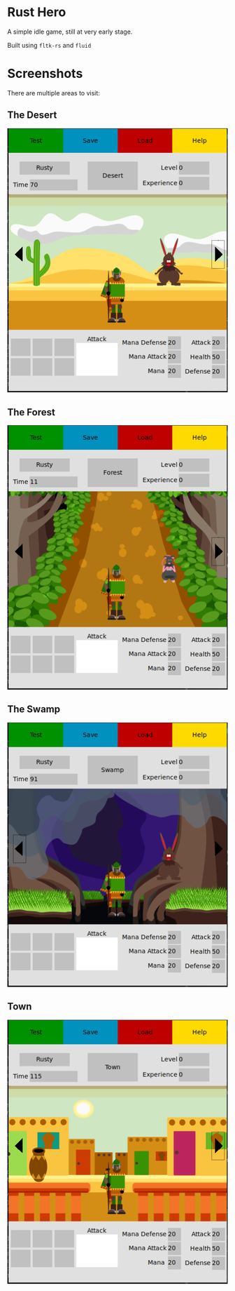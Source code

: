 # Rust Hero

A simple idle game, still at very early stage.

Built using `fltk-rs` and `fluid`

# Screenshots

There are multiple areas to visit:

## The Desert

![Alt text](/screenshots/desert.png?raw=true "desert")

## The Forest

![Alt text](/screenshots/forest.png?raw=true "forest")

## The Swamp

![Alt text](/screenshots/swamp.png?raw=true "swamp")

## Town

![Alt text](/screenshots/town.png?raw=true "town")
